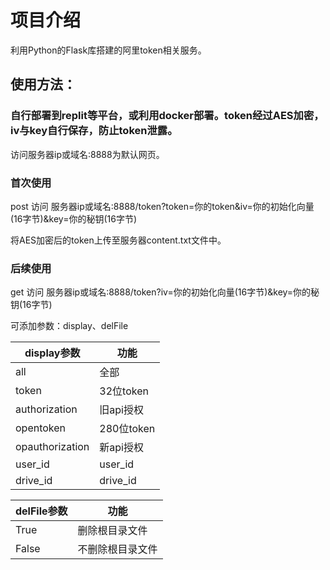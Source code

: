 # 项目介绍

利用Python的Flask库搭建的阿里token相关服务。

## 使用方法：

### 自行部署到replit等平台，或利用docker部署。token经过AES加密，iv与key自行保存，防止token泄露。

访问服务器ip或域名:8888为默认网页。

### 首次使用

post 访问 服务器ip或域名:8888/token?token=你的token&iv=你的初始化向量(16字节)&key=你的秘钥(16字节)

将AES加密后的token上传至服务器content.txt文件中。
 
 ### 后续使用
 
 get 访问 服务器ip或域名:8888/token?iv=你的初始化向量(16字节)&key=你的秘钥(16字节)
 
 可添加参数：display、delFile
 
| display参数  | 功能           |
|--------------|---------------|
| all          | 全部          |
| token        | 32位token     |
| authorization| 旧api授权    |
| opentoken    | 280位token    |
| opauthorization|新api授权   |
| user_id      | user_id       |
| drive_id     | drive_id      |
 
| delFile参数  | 功能           |
|--------------|---------------|
| True         | 删除根目录文件 |
| False        |不删除根目录文件|
